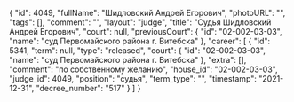 {
    "id": 4049,
    "fullName": "Шидловский Андрей Егорович",
    "photoURL": "",
    "tags": [],
    "comment": "",
    "layout": "judge",
    "title": "Судья Шидловский Андрей Егорович",
    "court": null,
    "previousCourt": {
        "id": "02-002-03-03",
        "name": "суд Первомайского района г. Витебска"
    },
    "career": [
        {
            "id": 5341,
            "term": null,
            "type": "released",
            "court": {
                "id": "02-002-03-03",
                "name": "суд Первомайского района г. Витебска"
            },
            "extra": [],
            "comment": "по собственному желанию",
            "house_id": "02-002-03-03",
            "judge_id": 4049,
            "position": "судья",
            "term_type": "",
            "timestamp": "2021-12-31",
            "decree_number": "517"
        }
    ]
}